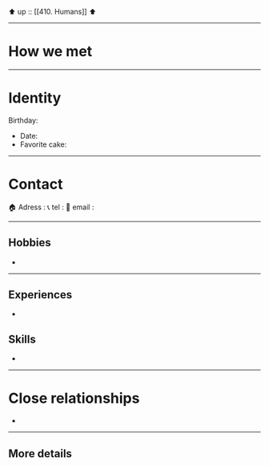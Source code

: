 
⬆️  up :: [[410. Humans]] ⬆️ 

---

# How we met


--- 

# Identity
Birthday: 
- Date: 
- Favorite cake: 

---

# Contact
🏠 Adress :
📞 tel : 
📧 email : 

---

## Hobbies
- 

---

## Experiences
- 

## Skills
- 

---

# Close relationships
- 

---

## More details 

